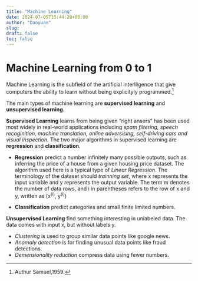 ```yaml
---
title: "Machine Learning"
date: 2024-07-05T15:44:20+08:00
author: "Daoyuan"
slug:
draft: false
toc: false
---
```


# Machine Learning from 0 to 1

Machine Learning is the subfield of the artificial interlligence that give computers the ability to learn without being explicityly programmed.[^1]
[^1]:Authur Samuel,1959.

The main types of machine learning are **supervised learning** and **unsupervised learning**. 

**Supervised Learning** learns from being given “right ansers” has been used most widely in real-world applications including *spam filtering, speech recoginition, machine translation, online adversising, self-driving cars and visual inspection*. The two major algorithms in supervised learning are **regression** and **classification**.

- **Regression** predict a number infinitely many possible outputs, such as inferring the price of a house from a given housing price dataset. The algorithm used here is a typical type of *Linear Regression*. The terminology of the dataset should *trainning set*, where x represents the input variable and y represents the output variable. The term m denotes the number of data rows, and i in parentheses refers to the row of x and y, written as (x<sup>(i)</sup>, y<sup>(i)</sup>)

- **Classification** predict categories and small finite limited numbers.

**Unsupervised Learning** find something interesting in unlabeled data. The data comes with input x, but without labels y. 
- *Clustering* is used to group similar data points like google news.
- *Anomaly detection* is for finding unusual data points like fraud detections.
- *Demensionality reduction* compress data using fewer numbers.


